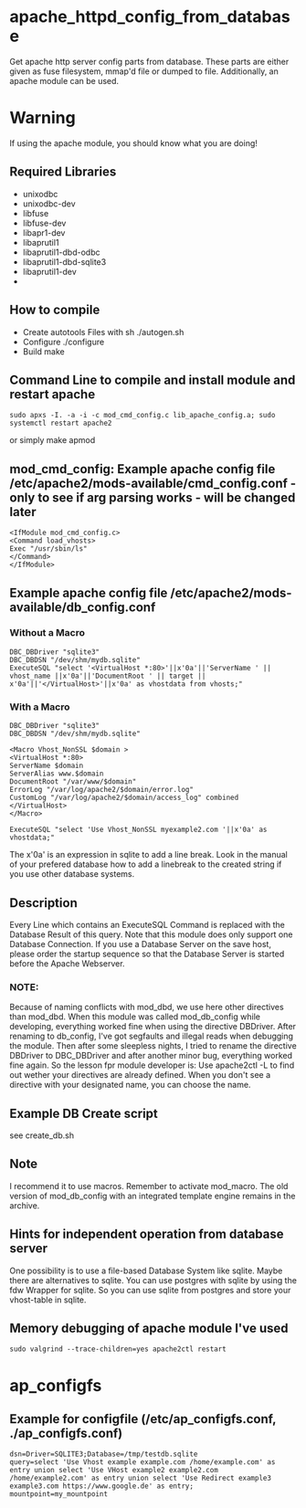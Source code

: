 # apache_httpd_config_from_database
Get apache http server config parts from database. These parts are either given as fuse filesystem, mmap'd file or dumped to file. Additionally, an apache module can be used.
# Warning
If using the apache module, you should know what you are doing!

## Required Libraries
 * unixodbc
 * unixodbc-dev
 * libfuse
 * libfuse-dev
 * libapr1-dev
 * libaprutil1
 * libaprutil1-dbd-odbc
 * libaprutil1-dbd-sqlite3
 * libaprutil1-dev
 * 

## How to compile
 * Create autotools Files with
    sh ./autogen.sh
 * Configure
    ./configure
 * Build
    make
    
## Command Line to compile and install module and restart apache
    sudo apxs -I. -a -i -c mod_cmd_config.c lib_apache_config.a; sudo systemctl restart apache2
or simply
	make apmod

## mod_cmd_config: Example apache config file /etc/apache2/mods-available/cmd_config.conf - only to see if arg parsing works - will be changed later
    <IfModule mod_cmd_config.c>
    <Command load_vhosts>
    Exec "/usr/sbin/ls"
    </Command>
    </IfModule>

## Example apache config file /etc/apache2/mods-available/db_config.conf
### Without a Macro
	DBC_DBDriver "sqlite3"
	DBC_DBDSN "/dev/shm/mydb.sqlite"
	ExecuteSQL "select '<VirtualHost *:80>'||x'0a'||'ServerName ' || vhost_name ||x'0a'||'DocumentRoot ' || target || x'0a'||'</VirtualHost>'||x'0a' as vhostdata from vhosts;"
### With a Macro
	DBC_DBDriver "sqlite3"
	DBC_DBDSN "/dev/shm/mydb.sqlite"

	<Macro Vhost_NonSSL $domain >
	<VirtualHost *:80>
	ServerName $domain
	ServerAlias www.$domain
	DocumentRoot "/var/www/$domain"
	ErrorLog "/var/log/apache2/$domain/error.log"
	CustomLog "/var/log/apache2/$domain/access_log" combined
	</VirtualHost>
	</Macro>

	ExecuteSQL "select 'Use Vhost_NonSSL myexample2.com '||x'0a' as vhostdata;"

The x'0a' is an expression in sqlite to add a line break. Look in the manual of your prefered database how to add a linebreak to the created string if you use other database systems.

## Description
Every Line which contains an ExecuteSQL Command is replaced with the Database Result of this query.
Note that this module does only support one Database Connection.
If you use a Database Server on the save host, please order the startup sequence so that the Database Server is started before the Apache Webserver.
### NOTE:
Because of naming conflicts with mod_dbd, we use here other directives than mod_dbd.
When this module was called mod_db_config while developing, everything worked fine when using the directive DBDriver. After renaming to db_config, I've got segfaults and illegal reads when debugging the module. Then after some sleepless nights, I tried to rename the directive DBDriver to DBC_DBDriver and after another minor bug, everything worked fine again. So the lesson fpr module developer is: Use apache2ctl -L to find out wether your directives are already defined. When you don't see a directive with your designated name, you can choose the name.

## Example DB Create script
see create_db.sh

## Note
I recommend it to use macros. Remember to activate mod_macro.
The old version of mod_db_config with an integrated template engine remains in the archive.

## Hints for independent operation from database server
One possibility is to use a file-based Database System like sqlite. Maybe there are alternatives to sqlite.
You can use postgres with sqlite by using the fdw Wrapper for sqlite. So you can use sqlite from postgres and store your vhost-table in sqlite.

## Memory debugging of apache module I've used
    sudo valgrind --trace-children=yes apache2ctl restart

# ap_configfs
## Example for configfile (/etc/ap_configfs.conf, ./ap_configfs.conf)
    dsn=Driver=SQLITE3;Database=/tmp/testdb.sqlite
    query=select 'Use Vhost example example.com /home/example.com' as entry union select 'Use VHost example2 example2.com /home/example2.com' as entry union select 'Use Redirect example3 example3.com https://www.google.de' as entry;
    mountpoint=my_mountpoint
